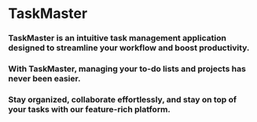 # TaskMaster

### TaskMaster is an intuitive task management application designed to streamline your workflow and boost productivity. 
### With TaskMaster, managing your to-do lists and projects has never been easier. 
### Stay organized, collaborate effortlessly, and stay on top of your tasks with our feature-rich platform.
